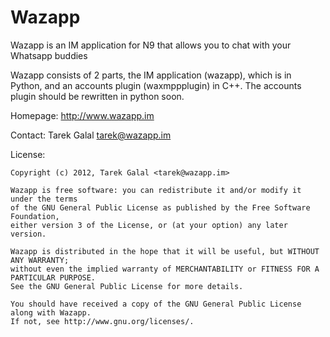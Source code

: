Wazapp
======

Wazapp is an IM application for N9 that allows you to chat with your Whatsapp buddies

Wazapp consists of 2 parts, the IM application (wazapp), which is in Python, 
and an accounts plugin (waxmppplugin) in C++. The accounts plugin
should be rewritten in python soon. 

Homepage: http://www.wazapp.im

Contact: Tarek Galal <tarek@wazapp.im>

License:

	Copyright (c) 2012, Tarek Galal <tarek@wazapp.im>

	Wazapp is free software: you can redistribute it and/or modify it under the terms 
	of the GNU General Public License as published by the Free Software Foundation, 
	either version 3 of the License, or (at your option) any later version.

	Wazapp is distributed in the hope that it will be useful, but WITHOUT ANY WARRANTY; 
	without even the implied warranty of MERCHANTABILITY or FITNESS FOR A PARTICULAR PURPOSE. 
	See the GNU General Public License for more details.

	You should have received a copy of the GNU General Public License along with Wazapp. 
	If not, see http://www.gnu.org/licenses/.
